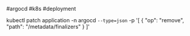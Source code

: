#argocd #k8s #deployment 

kubectl patch application <app-name> -n argocd `
  --type=json `
  -p '[ { "op": "remove", "path": "/metadata/finalizers" } ]'